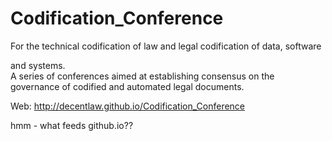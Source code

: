 # Codification_Conference

For the technical codification of law and legal codification of data, software

and systems.<br>A series of conferences aimed at establishing consensus on the governance of codified and automated legal documents.

Web: http://decentlaw.github.io/Codification_Conference

hmm - what feeds github.io??
